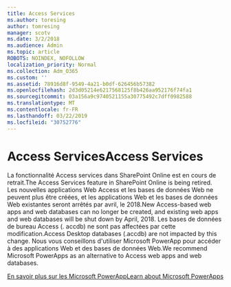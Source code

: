 ```yaml
---
title: Access Services
ms.author: toresing
author: tomresing
manager: scotv
ms.date: 3/2/2018
ms.audience: Admin
ms.topic: article
ROBOTS: NOINDEX, NOFOLLOW
localization_priority: Normal
ms.collection: Adm_O365
ms.custom: ''
ms.assetid: 78916d8f-9549-4a21-b0df-626456b57382
ms.openlocfilehash: 2d3d05214e6217568125f8b426aa952176f74fa1
ms.sourcegitcommit: 03a156a9c9740521155a30775492c7dff0982588
ms.translationtype: MT
ms.contentlocale: fr-FR
ms.lasthandoff: 03/22/2019
ms.locfileid: "30752776"
---
```

# <a name="access-services"></a><span data-ttu-id="f7d58-102">Access Services</span><span class="sxs-lookup"><span data-stu-id="f7d58-102">Access Services</span></span>

<span data-ttu-id="f7d58-103">La fonctionnalité Access services dans SharePoint Online est en cours de retrait.</span><span class="sxs-lookup"><span data-stu-id="f7d58-103">The Access Services feature in SharePoint Online is being retired.</span></span> <span data-ttu-id="f7d58-104">Les nouvelles applications Web Access et les bases de données Web ne peuvent plus être créées, et les applications Web et les bases de données Web existantes seront arrêtés par avril, le 2018.</span><span class="sxs-lookup"><span data-stu-id="f7d58-104">New Access-based web apps and web databases can no longer be created, and existing web apps and web databases will be shut down by April, 2018.</span></span> <span data-ttu-id="f7d58-105">Les bases de données de bureau Access (. accdb) ne sont pas affectées par cette modification.</span><span class="sxs-lookup"><span data-stu-id="f7d58-105">Access Desktop databases (.accdb) are not impacted by this change.</span></span> <span data-ttu-id="f7d58-106">Nous vous conseillons d'utiliser Microsoft PowerApp pour accéder à des applications Web et des bases de données Web.</span><span class="sxs-lookup"><span data-stu-id="f7d58-106">We recommend Microsoft PowerApps as an alternative to Access web apps and web databases.</span></span> 
  
[<span data-ttu-id="f7d58-107">En savoir plus sur les Microsoft PowerApp</span><span class="sxs-lookup"><span data-stu-id="f7d58-107">Learn about Microsoft PowerApps</span></span>](https://powerapps.microsoft.com/)
  

